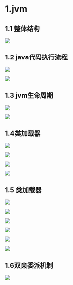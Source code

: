 # 1.jvm

## 1.1 整体结构

![](C:\Users\Admin\Desktop\文档图片\jvm\jvm结构.png)

## 1.2 java代码执行流程

![](C:\Users\Admin\Desktop\文档图片\jvm\java执行.png)

![](C:\Users\Admin\Desktop\文档图片\jvm\jvm架构模型.png)

## 1.3 jvm生命周期

![](C:\Users\Admin\Desktop\文档图片\jvm\jvm声明周期_step1.png)

![](C:\Users\Admin\Desktop\文档图片\jvm\jvm声明周期_step2.png)

## 1.4类加载器

![](C:\Users\Admin\Desktop\文档图片\jvm\类加载过程1.png)

![](C:\Users\Admin\Desktop\文档图片\jvm\类加载过程2.png)

![](C:\Users\Admin\Desktop\文档图片\jvm\类加载过程3.png)

![](C:\Users\Admin\Desktop\文档图片\jvm\类加载过程4.png)

## 1.5 类加载器

![](C:\Users\Admin\Desktop\文档图片\jvm\类加载器1.png)

![](C:\Users\Admin\Desktop\文档图片\jvm\类加载器2.png)

![](C:\Users\Admin\Desktop\文档图片\jvm\类加载器3.png)

![](C:\Users\Admin\Desktop\文档图片\jvm\类加载器4.png)

![](C:\Users\Admin\Desktop\文档图片\jvm\类加载器5.png)

![](C:\Users\Admin\Desktop\文档图片\jvm\类加载器6.png)

## 1.6双亲委派机制

![](C:\Users\Admin\Desktop\文档图片\jvm\双亲委派机制1.png)
